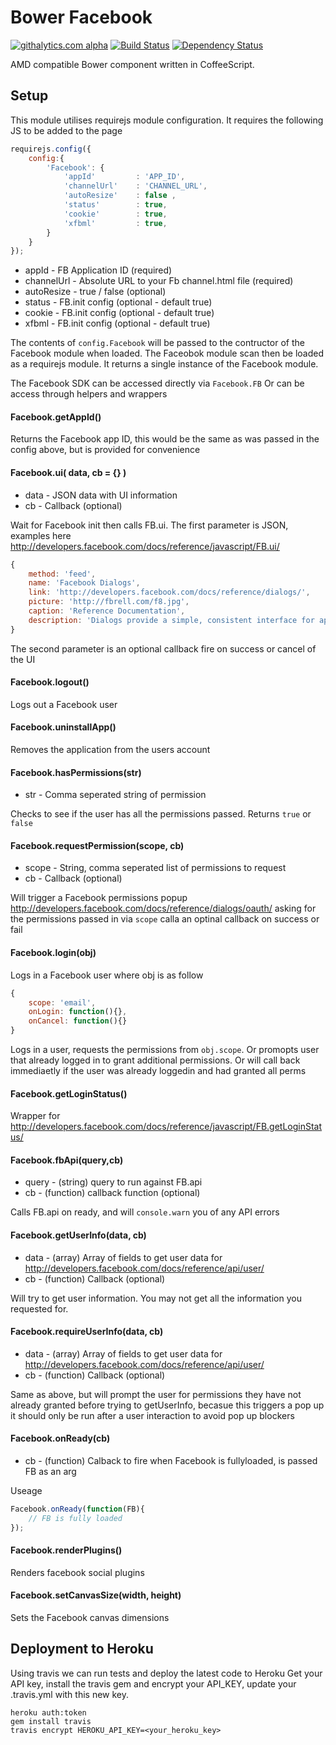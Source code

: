 # Bower Facebook
[![githalytics.com alpha](https://cruel-carlota.pagodabox.com/917637450c836ec0373668c8df3c3d06 "githalytics.com")](http://githalytics.com/thomaswelton/requirejs-facebook)
[![Build Status](https://travis-ci.org/thomaswelton/requirejs-facebook.png)](https://travis-ci.org/thomaswelton/requirejs-facebook)
[![Dependency Status](https://david-dm.org/thomaswelton/requirejs-facebook.png)](https://david-dm.org/thomaswelton/requirejs-facebook)


AMD compatible Bower component written in CoffeeScript.

## Setup

This module utilises requirejs module configuration. It requires the following JS to be added to the page

```javascript
requirejs.config({
	config:{
		'Facebook': {
			'appId'      	: 'APP_ID',
			'channelUrl'	: 'CHANNEL_URL',
			'autoResize'	: false	,
			'status'     	: true,
			'cookie'     	: true,
			'xfbml'			: true,
		}
	}
});
```

* appId - FB Application ID (required)
* channelUrl - Absolute URL to your Fb channel.html file (required)
* autoResize - true / false (optional)
* status - FB.init config (optional - default true)
* cookie - FB.init config (optional - default true)
* xfbml - FB.init config (optional - default true)

The contents of `config.Facebook` will be passed to the contructor of the Facebook module when loaded.
The Faceobok module scan then be loaded as a requirejs module. It returns a single instance of the Facebook module.

The Facebook SDK can be accessed directly via `Facebook.FB`
Or can be access through helpers and wrappers



#### Facebook.getAppId()

Returns the Facebook app ID, this would be the same as was passed in the config above, but is provided for convenience

#### Facebook.ui( data, cb = {} )

- data - JSON data with UI information
- cb - Callback (optional)

Wait for Facebook init then calls FB.ui. The first parameter is JSON, examples here http://developers.facebook.com/docs/reference/javascript/FB.ui/

```javascript
{
    method: 'feed',
    name: 'Facebook Dialogs',
    link: 'http://developers.facebook.com/docs/reference/dialogs/',
    picture: 'http://fbrell.com/f8.jpg',
    caption: 'Reference Documentation',
    description: 'Dialogs provide a simple, consistent interface for applications to interface with users.'
}
```

The second parameter is an optional callback fire on success or cancel of the UI


#### Facebook.logout()

Logs out a Facebook user

#### Facebook.uninstallApp()

Removes the application from the users account

#### Facebook.hasPermissions(str)

- str - Comma seperated string of permission

Checks to see if the user has all the permissions passed. Returns `true` or `false`

#### Facebook.requestPermission(scope, cb)

- scope - String, comma seperated list of permissions to request
- cb - Callback (optional)

Will trigger a Facebook permissions popup http://developers.facebook.com/docs/reference/dialogs/oauth/ asking for the permissions passed in via `scope` calla an optinal callback on success or fail

#### Facebook.login(obj)

Logs in a Facebook user where obj is as follow

```javascript
{
	scope: 'email',
	onLogin: function(){},
	onCancel: function(){}
}
```

Logs in a user, requests the permissions from `obj.scope`. Or promopts user that already logged in to grant additional permissions. Or will call back immediaetly if the user was already loggedin and had granted all perms


#### Facebook.getLoginStatus()

Wrapper for http://developers.facebook.com/docs/reference/javascript/FB.getLoginStatus/

#### Facebook.fbApi(query,cb)

- query - (string) query to run against FB.api
- cb - (function) callback function (optional)

Calls FB.api on ready, and will `console.warn` you of any API errors


#### Facebook.getUserInfo(data, cb)

- data - (array) Array of fields to get user data for http://developers.facebook.com/docs/reference/api/user/
- cb - (function) Callback (optional)

Will try to get user information. You may not get all the information you requested for.

#### Facebook.requireUserInfo(data, cb)

- data - (array) Array of fields to get user data for http://developers.facebook.com/docs/reference/api/user/
- cb - (function) Callback (optional)

Same as above, but will prompt the user for permissions they have not already granted before trying to getUserInfo, becasue this triggers a pop up it should only be run after a user interaction to avoid pop up blockers


#### Facebook.onReady(cb)

- cb - (function) Calback to fire when Facebook is fullyloaded, is passed FB as an arg

Useage

```javascript
Facebook.onReady(function(FB){
	// FB is fully loaded
});
```


#### Facebook.renderPlugins()

Renders facebook social plugins

#### Facebook.setCanvasSize(width, height)

Sets the Facebook canvas dimensions


## Deployment to Heroku

Using travis we can run tests and deploy the latest code to Heroku
Get your API key, install the travis gem and encrypt your API_KEY, update your .travis.yml with this new key.

```
heroku auth:token
gem install travis
travis encrypt HEROKU_API_KEY=<your_heroku_key>
```
